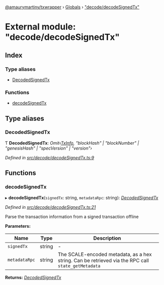 [@amaurymartiny/txwrapper](../README.md) › [Globals](../globals.md) › ["decode/decodeSignedTx"](_decode_decodesignedtx_.md)

# External module: "decode/decodeSignedTx"

## Index

### Type aliases

* [DecodedSignedTx](_decode_decodesignedtx_.md#decodedsignedtx)

### Functions

* [decodeSignedTx](_decode_decodesignedtx_.md#decodesignedtx)

## Type aliases

###  DecodedSignedTx

Ƭ **DecodedSignedTx**: *Omit‹[TxInfo](../interfaces/_balancetransfer_.txinfo.md), "blockHash" | "blockNumber" | "genesisHash" | "specVersion" | "version"›*

*Defined in [src/decode/decodeSignedTx.ts:9](https://github.com/amaurymartiny/polkadotjs-wrapper/blob/e82c558/src/decode/decodeSignedTx.ts#L9)*

## Functions

###  decodeSignedTx

▸ **decodeSignedTx**(`signedTx`: string, `metadataRpc`: string): *[DecodedSignedTx](_decode_decodesignedtx_.md#decodedsignedtx)*

*Defined in [src/decode/decodeSignedTx.ts:21](https://github.com/amaurymartiny/polkadotjs-wrapper/blob/e82c558/src/decode/decodeSignedTx.ts#L21)*

Parse the transaction information from a signed transaction offline

**Parameters:**

Name | Type | Description |
------ | ------ | ------ |
`signedTx` | string | - |
`metadataRpc` | string | The SCALE-encoded metadata, as a hex string. Can be retrieved via the RPC call `state_getMetadata`  |

**Returns:** *[DecodedSignedTx](_decode_decodesignedtx_.md#decodedsignedtx)*
